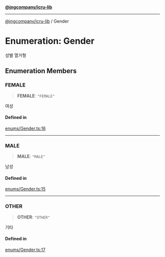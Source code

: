 [**@jngcompany/icru-lib**](../README.md)

***

[@jngcompany/icru-lib](../globals.md) / Gender

# Enumeration: Gender

성별 열거형

## Enumeration Members

### FEMALE

> **FEMALE**: `"FEMALE"`

여성

#### Defined in

[enums/Gender.ts:16](https://github.com/jngcompany/icru-lib/blob/463893065235bd00666c18bdf483558e3b5f75c6/src/enums/Gender.ts#L16)

***

### MALE

> **MALE**: `"MALE"`

남성

#### Defined in

[enums/Gender.ts:15](https://github.com/jngcompany/icru-lib/blob/463893065235bd00666c18bdf483558e3b5f75c6/src/enums/Gender.ts#L15)

***

### OTHER

> **OTHER**: `"OTHER"`

기타

#### Defined in

[enums/Gender.ts:17](https://github.com/jngcompany/icru-lib/blob/463893065235bd00666c18bdf483558e3b5f75c6/src/enums/Gender.ts#L17)
